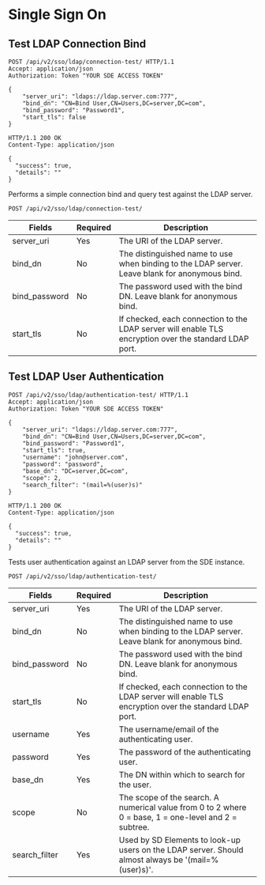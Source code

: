 # Single Sign On

## Test LDAP Connection Bind

```http
POST /api/v2/sso/ldap/connection-test/ HTTP/1.1
Accept: application/json
Authorization: Token "YOUR SDE ACCESS TOKEN"

{
    "server_uri": "ldaps://ldap.server.com:777",
    "bind_dn": "CN=Bind User,CN=Users,DC=server,DC=com",
    "bind_password": "Password1",
    "start_tls": false
}
```

```http
HTTP/1.1 200 OK
Content-Type: application/json

{
  "success": true,
  "details": ""
}
```

Performs a simple connection bind and query test against the LDAP server.

`POST /api/v2/sso/ldap/connection-test/`

Fields        | Required | Description
--------------|----------|-------------
server_uri    | Yes      | The URI of the LDAP server.
bind_dn       | No       | The distinguished name to use when binding to the LDAP server. Leave blank for anonymous bind.
bind_password | No       | The password used with the bind DN. Leave blank for anonymous bind.
start_tls     | No       | If checked, each connection to the LDAP server will enable TLS encryption over the standard LDAP port.










## Test LDAP User Authentication

```http
POST /api/v2/sso/ldap/authentication-test/ HTTP/1.1
Accept: application/json
Authorization: Token "YOUR SDE ACCESS TOKEN"

{
    "server_uri": "ldaps://ldap.server.com:777",
    "bind_dn": "CN=Bind User,CN=Users,DC=server,DC=com",
    "bind_password": "Password1",
    "start_tls": true,
    "username": "john@server.com",
    "password": "password",
    "base_dn": "DC=server,DC=com",
    "scope": 2,
    "search_filter": "(mail=%(user)s)"
}
```

```http
HTTP/1.1 200 OK
Content-Type: application/json

{
  "success": true,
  "details": ""
}
```

Tests user authentication against an LDAP server from the SDE instance.

`POST /api/v2/sso/ldap/authentication-test/`

Fields        | Required | Description
--------------|----------|-------------
server_uri    | Yes      | The URI of the LDAP server.
bind_dn       | No       | The distinguished name to use when binding to the LDAP server. Leave blank for anonymous bind.
bind_password | No       | The password used with the bind DN. Leave blank for anonymous bind.
start_tls     | No       | If checked, each connection to the LDAP server will enable TLS encryption over the standard LDAP port.
username      | Yes      | The username/email of the authenticating user.
password      | Yes      | The password of the authenticating user.
base_dn       | Yes      | The DN within which to search for the user.
scope         | No       | The scope of the search. A numerical value from 0 to 2 where 0 = base, 1 = one-level and 2 = subtree.
search_filter | Yes      | Used by SD Elements to look-up users on the LDAP server. Should almost always be '(mail=%(user)s)'.